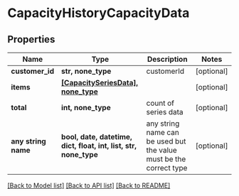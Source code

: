 # CapacityHistoryCapacityData


## Properties
Name | Type | Description | Notes
------------ | ------------- | ------------- | -------------
**customer_id** | **str, none_type** | customerId | [optional] 
**items** | [**[CapacitySeriesData], none_type**](CapacitySeriesData.md) |  | [optional] 
**total** | **int, none_type** | count of series data | [optional] 
**any string name** | **bool, date, datetime, dict, float, int, list, str, none_type** | any string name can be used but the value must be the correct type | [optional]

[[Back to Model list]](../README.md#documentation-for-models) [[Back to API list]](../README.md#documentation-for-api-endpoints) [[Back to README]](../README.md)


